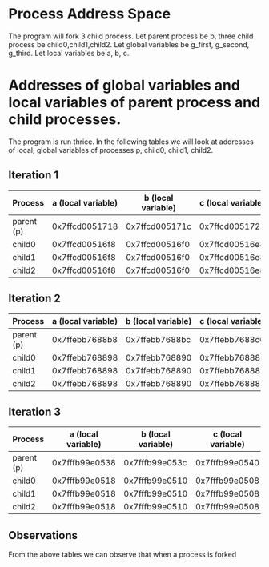 # Process Address Space

The program will fork 3 child process. Let parent process be p, three child process be child0,child1,child2. Let global variables be g_first, g_second, g_third. Let local variables be a, b, c. <br>

# Addresses of global variables and local variables of parent process and child processes.

The program is run thrice. In the following tables we will look at addresses of local, global variables of processes p, child0, child1, child2. <br>

## Iteration 1

Process | a (local variable) | b (local variable) | c (local variable) | g_first | g_second | g_third
----------|--------|-------|------|------|------|------
parent (p) | 0x7ffcd0051718 | 0x7ffcd005171c | 0x7ffcd0051720 | 0x602088 | 0x60208c | 0x602090 
child0 | 0x7ffcd00516f8 | 0x7ffcd00516f0 | 0x7ffcd00516e8 | 0x602088 | 0x60208c | 0x602090
child1 | 0x7ffcd00516f8 | 0x7ffcd00516f0 | 0x7ffcd00516e8 | 0x602088 | 0x60208c | 0x602090
child2 | 0x7ffcd00516f8 | 0x7ffcd00516f0 | 0x7ffcd00516e8 | 0x602088 | 0x60208c | 0x602090

## Iteration 2

Process | a (local variable) | b (local variable) | c (local variable) | g_first | g_second | g_third
----------|--------|-------|------|------|------|------
parent (p) | 0x7ffebb7688b8 | 0x7ffebb7688bc | 0x7ffebb7688c0 | 0x602088 | 0x60208c | 0x602090 
child0 | 0x7ffebb768898 | 0x7ffebb768890 | 0x7ffebb768888 | 0x602088 | 0x60208c | 0x602090
child1 | 0x7ffebb768898 | 0x7ffebb768890 | 0x7ffebb768888 | 0x602088 | 0x60208c | 0x602090
child2 | 0x7ffebb768898 | 0x7ffebb768890 | 0x7ffebb768888 | 0x602088 | 0x60208c | 0x602090

## Iteration 3

Process | a (local variable) | b (local variable) | c (local variable) | g_first | g_second | g_third
----------|--------|-------|------|------|------|------
parent (p) | 0x7fffb99e0538 | 0x7fffb99e053c | 0x7fffb99e0540 | 0x602088 | 0x60208c | 0x602090 
child0 | 0x7fffb99e0518 | 0x7fffb99e0510 | 0x7fffb99e0508 | 0x602088 | 0x60208c | 0x602090
child1 | 0x7fffb99e0518 | 0x7fffb99e0510 | 0x7fffb99e0508 | 0x602088 | 0x60208c | 0x602090
child2 | 0x7fffb99e0518 | 0x7fffb99e0510 | 0x7fffb99e0508 | 0x602088 | 0x60208c | 0x602090

## Observations

From the above tables we can observe that when a process is forked 

